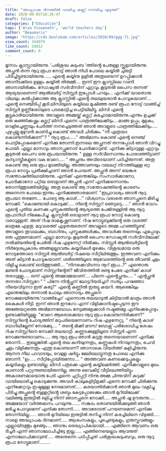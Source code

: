 ```yaml
---
title: "അധ്യാപക ദിനത്തിൽ വായിച്ച കണ്ണ് നനയിച്ച എഴുത്ത്"
date: 2020-09-05T10:26:47
draft: false
categories: ["Education"]
tags: ['Arya Viswanath', 'world teachers day']
author: "Beaumaris"
image: "https://cdn.boolokam.com/articles/2020/09/ggg-71.jpg"
view_count: 344979
like_count: 24812
comment_count: 0
---
```


[](https://wordpress-972788-3403151.cloudwaysapps.com/arya-viswanath-about-world-teachers-day/287599/ggg-579) മൂന്നാം ക്ലാസ്സായിരുന്നു. 'പരിശുദ്ധ കുടുംബ 'ത്തിൻ്റെ പേരുള്ള സ്ക്കൂളായിരുന്നു. അച്ഛൻ തന്ന നൂറു രൂപാ നോട്ട് ഞാൻ നിധി പോലെ കയ്യിൽ ചുരുട്ടി പിടിച്ചിട്ടുണ്ടായിരുന്നു...... എൻ്റെ കയ്യിനു ളളിൽ അതുണ്ടെന്ന് ഉറപ്പിക്കാൻ ഞാനിടക്കിടെ ഉള്ളം കയ്യിൽ തിരുമ്മി.... ഇന്ന് ഈ ക്ലാസ്സിലെ റാണി ഞാനായിരിക്കും. സോഷ്യൽ സർവീസിന് ഏറ്റവും കൂടുതൽ പൈസ തന്നത് ആര്യയാണെന്ന് ആൽബർട്ട് സിസ്റ്റർ ഇപ്പോൾ പറയും... എനിക്ക് യാതൊരു വിലയും കൽപ്പിക്കാത്ത ആ ക്ലാസ്സിൽ എൻ്റെ തലയുയരാൻ പോവുകയാണ്.... എൻ്റെ നെഞ്ചിടിപ്പ് കൂടി.ലിസിയുടെ കയ്യിലെ മുഷിഞ്ഞ രണ്ട് രൂപാ നോട്ട് വാങ്ങിച്ച് സിസ്റ്റർ ഉണ്ണീശോയുടെ പടമൊട്ടിച്ച പെട്ടിയിലിട്ടു. ലിസി എൻ്റെ കൂട്ടുകാരിയായിരുന്നു. അവളുടെ അമ്മയ്ക്ക് കട്ലറ്റ് കച്ചോടമായിരുന്നു.എന്നും ഉച്ചക്ക് ഒരു കുഞ്ഞിക്കഷ്ണം കട്ലറ്റ് ലിസി എന്നെ പാത്രത്തിലേക്കിടും....മാങ്ങ ഉപ്പും, മുളകും, വെളിച്ചെണ്ണയും ചേർത്ത് നനച്ചെടുത്തത് ഞാൻ അവളുടെ പാത്രത്തിലേക്കിടും..... പുഴുപ്പല്ലു മുഴുവൻ കാണിച്ചു കൊണ്ട് അവൾ ചിരിക്കും. "നീ എത്രയാ കൊണ്ടന്നിരിക്കണ്''? " നൂറു രൂപ......" അഭിമാനം കൊണ്ട് എൻ്റെ നെഞ്ച് പൊട്ടിപ്പോകുമെന്ന് എനിക്കു തോന്നി.ഇന്നലെ അച്ഛനത് തന്നപ്പോൾ ഞാൻ വിറച്ചു പോയി. എല്ലാ മാസവും ഞാനച്ഛനോട് ചോദിക്കാറുണ്ട്. എനിക്കു കിട്ടാറുള്ള ഏറ്റവും കൂടുതൽ പൈസ ഒരു രൂപയായിരുന്നു. " ഉള്ള സർവീസൊന്നും പോരാഞ്ഞിട്ടാണ് കന്യാസ്ത്രീകളുടെ വക വേറെ..... " അച്ഛനും അവിടെയാണ് പഠിച്ചിരുന്നത്. അതു കൊണ്ട് ആ ഒരു രൂപ മുടങ്ങിയില്ല. അത്തവണയും വയലറ്റ് നിറത്തിലുള്ള ഒറ്റ രൂപാ നോട്ടും പ്രതീക്ഷിച്ചാണ് ഞാൻ പോയത്. അച്ഛൻ അന്ന് ഭയങ്കര സന്തോഷത്തിലായിരുന്നു. എനിക്ക് എന്തെങ്കിലും സംസാരിക്കാനോ, ചോദിക്കാനോ പറ്റിയ ഒരാളാണ് അച്ഛൻ എന്ന് എനിക്കന്നൊന്നും തോന്നിത്തുടങ്ങിയിട്ടില്ല. അതു കൊണ്ട് ആ സന്തോഷത്തിൻ്റെ കാരണം അന്നെന്ന പോലെ ഇന്നും എനിക്കജ്ഞാതമാണ്. "ഇപ്രാവശ്യം ഞാൻ നൂറു രൂപയാ തരണേ.... പോട്ടെ ആ കാശ്....'' വിശ്വാസം വരാതെ ഞാനച്ഛനെ മിഴിച്ചു നോക്കി. "കൊണ്ടോയി കൊടുക്ക്..... നിൻ്റെ സിസ്റ്ററ് ഞെട്ടട്ടെ......" ഞാൻ വേഗം എൻ്റെ പുതിയ കണക്കു പുസ്തകത്തിൻ്റെ ആദ്യത്തെ പേജിനുള്ളിൽ ആ നൂറു രൂപാനിധി നിക്ഷേപിച്ചു. ക്ലാസ്സിൽ ഒരാളാണ് നൂറു രൂപാ നോട്ട് കൊണ്ടു വരാറുള്ളത്. അത് റിഷ രാമകൃഷ്ണനാണ്. റിഷ നോട്ടുബുക്കിൻ്റെ ഒരു വശത്ത് മാത്രമേ എഴുതൂ. മറുവശത്ത് എഴുതരുതെന്ന് അവളുടെ അമ്മ പറഞ്ഞിട്ടുണ്ട്. അവളുടെ തൂവാലക്കും, ബാഗിനും, പുസ്തകങ്ങൾക്കും, അവൾക്കു തന്നെയും എപ്പോഴും ഒരു പുതുമണമാണ്. എല്ലാ മാസവും കൂടുതൽ പൈസ സോഷ്യൽ സർവീസിലേക്ക് നൽകിയതിൻ്റെ പേരിൽ റിഷ എഴുന്നേറ്റ് നിൽക്കും. സിസ്റ്റർ ആൽബർട്ടിൻ്റെ നിർദ്ദേശപ്രകാരം ഞങ്ങളല്ലാവരും കയ്യടികൾ മുഴക്കും. വിശുദ്ധമായ ഒരു നോട്ടത്തോടെ സിസ്റ്റർ ആൽബർട്ട് റിഷയെ സീറ്റിലിരുത്തും. ഇത്തവണ എനിക്കും അത് കിട്ടാൻ പോവുകയാണ്. ശരീരത്തിലൂടെ ആവേശത്തിൻ്റെ ഒരു തീവണ്ടി ചൂളം വിളിച്ചു കൊണ്ട് ഓടിത്തുടങ്ങി.... "നിനക്കെവിടന്നാ നൂറ് രൂപ...?" എന്തൊരു മണ്ടൻ ചോദ്യമാണ് സിസ്റ്ററിൻ്റേത്? ജീവിതത്തിൽ രണ്ടു പേരേ എനിക്ക് കാശ് തരാറുള്ളൂ..... ഒന്ന് എൻ്റെ അമ്മാമ്മയാണ്.... പിന്നെ എൻ്റെച്ഛനും.... " എൻ്റച്ഛൻ തന്നതാ സിസ്റ്ററേ " " പിന്നേ നിൻ്റച്ഛന് ലോട്ടറിയടിച്ചാ? സത്യം പറഞ്ഞോ നീയെവിടുന്നാ ഇത് കട്ടേ?" എൻ്റെ കണ്ണിൽ ഇരുട്ടു കയറി. ആരെങ്കിലും എന്തെങ്കിലും തന്നാൽ പോലും ഞാനാദ്യം അച്ഛനെ നോക്കുമായിരുന്നു.'വാങ്ങിച്ചോ' എന്നൊരു തലയാട്ടൽ കിട്ടിയാൽ മാത്രം ഞാൻ കൈകൾ നീട്ടി. ഇന്ന് ഞാൻ ഈഗോ എന്ന് വിളിക്കാനിഷ്ടപ്പെടുന്ന ഈ അങ്ങേയറ്റത്തെ അഭിമാനബോധം നേട്ടങ്ങളേക്കാൾ നഷ്ടങ്ങളേ എനിക്കെപ്പോഴും ഉണ്ടാക്കിയിട്ടുള്ളൂ. "വേറെ ആരൊക്കെയാ നൂറു രൂപ കൊണ്ടന്നിരിക്കണ്?" സിസ്റ്ററിൻ്റെ ചോദ്യത്തിന് മറുപടിയെന്നോണം റിഷ എഴുന്നേറ്റു. " നിൻ്റെ കാശ് ബാഗിലില്ലേന്ന് നോക്ക്യേ.... " തൻ്റെ മിക്കി മൗസ് ബോക്സ് പരിശോധിച്ച ശേഷം റിഷ സിസ്റ്ററിനെ നോക്കി തലയാട്ടി. കണ്ണടക്കുള്ളിലൂടെ സിസ്റ്റർ എന്ന നോക്കുന്നുണ്ടാവണം..... ആ നൂറു രൂപ ഞാൻ കട്ടതു തന്നെയാണെന്ന് എനിക്കു തോന്നി.... ഇല്ലെങ്കിൽ എൻ്റെ തല കുനിയുന്നതും, കണ്ണുകൾ നിറയുന്നതും, ചെവി ചൂളം വിളിക്കുന്നതും എന്തു കൊണ്ടാണ്? ഞാനാകെ വിയർത്ത് കുളിച്ചിരുന്നു. ആനന്ദ നീല പാവാടയും, വെള്ള ഷർട്ടും മേലിലൊട്ടുന്നതു പോലെ എനിക്കു തോന്നി. "ഉം .... സീറ്റിപ്പോയിരുന്നോ.... " അത്തവണ കണക്കെടുപ്പുകളും കയ്യടികളും ഉണ്ടായില്ല. ലിസി പതുക്കെ എൻ്റെ കയ്യിലമർത്തി. എനിക്കവളുടെ മുഖം കാണാൻ പറ്റുന്നുണ്ടായിരുന്നില്ല. അന്നു വൈകീട്ട് വീട്ടിലെത്തിയിട്ടും അകാരണമായൊരു പേടി എന്നെ ചുറ്റിപ്പറ്റി നിന്നു.അമ്മ ചിന്നുവിന് കുറുക്ക് വായിലൊഴിച്ചു കൊടുക്കുന്നു. അവൾ കാലുകളിട്ടിളക്കി എന്നെ നോക്കി ചിരിക്കുന്നു. എനിക്കേറ്റവും ഇഷ്ടമുള്ള നേരമാണത്..... കരയാതിരിക്കാൻ ഞാൻ മുഖം വക്രിച്ചു പിടിച്ചു.അച്ഛൻ്റെ ബുള്ളറ്റിൻ്റെ ശബ്ദം കേട്ടപ്പോഴേക്കും ഞാൻ മുറിയിലേക്ക് വലിഞ്ഞു.ഇരുട്ടിൽ ഒളിച്ചു നിന്ന് ഞാനച്ഛനെ നോക്കി..... അച്ഛൻ ഷൂ ഊരുന്നു..... അമ്മയോട് വർത്തമാനം പറയുന്നു....... സങ്കടം തൊണ്ടയിൽക്കുടുങ്ങി ഞാൻ മരിച്ചു പോവുമെന്ന് എനിക്കു തോന്നി...... അവരോടത് പറയണമെന്ന് എനിക്കു തോന്നിയില്ല...... ഞാൻ മുറിയിലെ ഇരുട്ടിൽ തനിച്ചു നിന്ന് കരച്ചിലിനെ വിഴുങ്ങി..... നാളെ അദ്ധ്യാപക ദിനമാണ്..... ആശംസകളും, പൂച്ചെണ്ടുകളും, ഗുരുസ്തവങ്ങളും എല്ലായിടത്തും മുഴങ്ങും.... ഞാനും ഒരദ്ധ്യാപികയായി..... എങ്ങിനെ ആവണം ഒരു ടീച്ചർ എന്ന് ഞാനാലോചിച്ചിട്ടേ ഇല്ല...... എങ്ങിനെയെല്ലാം ആവരുത് എന്നാലോചിക്കാറുണ്ട്..... അതെന്നെ പഠിപ്പിച്ചത് പരിശുദ്ധകുടുംബവും, ഒരു നൂറു രൂപാ നോട്ടുമാണ്.........
